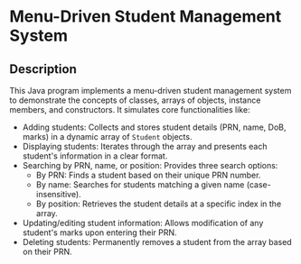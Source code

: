 # Menu-Driven Student Management System

## Description

This Java program implements a menu-driven student management system to demonstrate the concepts of classes, arrays of objects, instance members, and constructors. It simulates core functionalities like:

* Adding students: Collects and stores student details (PRN, name, DoB, marks) in a dynamic array of `Student` objects.
* Displaying students: Iterates through the array and presents each student's information in a clear format.
* Searching by PRN, name, or position: Provides three search options:
    * By PRN: Finds a student based on their unique PRN number.
    * By name: Searches for students matching a given name (case-insensitive).
    * By position: Retrieves the student details at a specific index in the array.
* Updating/editing student information: Allows modification of any student's marks upon entering their PRN.
* Deleting students: Permanently removes a student from the array based on their PRN.



